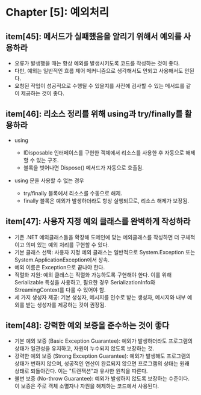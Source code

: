 # Chapter [5]: 예외처리

## item[45]: 메서드가 실패했음을 알리기 위해서 예외를 사용하라

- 오류가 발생했을 때는 항상 예외를 발생시키도록 코드를 작성하는 것이 좋다.
- 다만, 예외는 일반적인 흐름 제어 메커니즘으로 생각해서도 안되고 사용해서도 안된다.
- 요청된 작업이 성공적으로 수행될 수 있을지를 사전에 검사할 수 있는 메서드를 같이 제공하는 것이 좋다.

## item[46]: 리소스 정리를 위해 using과 try/finally를 활용하라

- using
  - IDisposable 인터페이스를 구현한 객체에서 리소스를 사용한 후 자동으로 해제할 수 있는 구조.
  - 블록을 벗어나면 Dispose() 메서드가 자동으로 호출됨.

- using 문을 사용할 수 없는 경우
  - try/finally 블록에서 리소스를 수동으로 해제.
  - finally 블록은 예외가 발생하더라도 항상 실행되므로, 리소스 해제가 보장됨.

## item[47]: 사용자 지정 예외 클래스를 완벽하게 작성하라

- 기존 .NET 예외클래스들을 확장해 도메인에 맞는 예외클래스를 작성하면 더 구체적이고 의미 있는 예외 처리를 구현할 수 있다.
- 기본 클래스 선택: 사용자 지정 예외 클래스는 일반적으로 System.Exception 또는 System.ApplicationException에서 상속.
- 예외 이름은 Exception으로 끝나야 한다.
- 직렬화 지원: 예외 클래스는 직렬화 가능하도록 구현해야 한다. 이를 위해 Serializable 특성을 사용하고, 필요한 경우 SerializationInfo와 StreamingContext를 다룰 수 있어야 함.
- 세 가지 생성자 제공: 기본 생성자, 메시지를 인수로 받는 생성자, 메시지와 내부 예외를 받는 생성자를 제공하는 것이 권장됨.

## item[48]: 강력한 예외 보증을 준수하는 것이 좋다

- 기본 예외 보증 (Basic Exception Guarantee): 예외가 발생하더라도 프로그램의 상태가 일관성을 유지하고, 자원이 누수되지 않도록 보장하는 것.
- 강력한 예외 보증 (Strong Exception Guarantee): 예외가 발생해도 프로그램의 상태가 변하지 않으며, 성공적인 연산이 완료되지 않으면 프로그램의 상태는 원래 상태로 되돌아간다. 이는 "트랜잭션"과 유사한 원칙을 따른다.
- 불변 보증 (No-throw Guarantee): 예외가 발생하지 않도록 보장하는 수준이다. 이 보증은 주로 객체 소멸자나 자원을 해제하는 코드에서 사용된다.